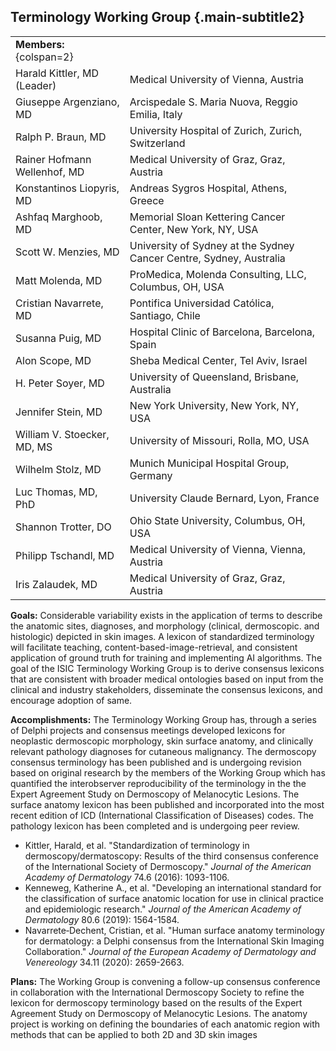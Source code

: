 ## Terminology Working Group {.main-subtitle2}

| | |
| - | - |
| **Members:** {colspan=2} | |
| Harald Kittler, MD (Leader) | Medical University of Vienna, Austria |
| Giuseppe Argenziano, MD | Arcispedale S. Maria Nuova, Reggio Emilia, Italy |
| Ralph P. Braun, MD | University Hospital of Zurich, Zurich, Switzerland |
| Rainer Hofmann Wellenhof, MD | Medical University of Graz, Graz, Austria |
| Konstantinos Liopyris, MD | Andreas Sygros Hospital, Athens, Greece |
| Ashfaq Marghoob, MD | Memorial Sloan Kettering Cancer Center, New York, NY, USA |
| Scott W. Menzies, MD | University of Sydney at the Sydney Cancer Centre, Sydney, Australia |
| Matt Molenda, MD | ProMedica, Molenda Consulting, LLC, Columbus, OH, USA |
| Cristian Navarrete, MD | Pontifica Universidad Católica, Santiago, Chile |
| Susanna Puig, MD | Hospital Clinic of Barcelona, Barcelona, Spain |
| Alon Scope, MD | Sheba Medical Center, Tel Aviv, Israel |
| H. Peter Soyer, MD | University of Queensland, Brisbane, Australia |
| Jennifer Stein, MD | New York University, New York, NY, USA |
| William V. Stoecker, MD, MS | University of Missouri, Rolla, MO, USA |
| Wilhelm Stolz, MD | Munich Municipal Hospital Group, Germany |
| Luc Thomas, MD, PhD | University Claude Bernard, Lyon, France |
| Shannon Trotter, DO | Ohio State University, Columbus, OH, USA |
| Philipp Tschandl, MD | Medical University of Vienna, Vienna, Austria |
| Iris Zalaudek, MD | Medical University of Graz, Graz, Austria |

**Goals:** Considerable variability exists in the application of terms to describe the anatomic sites, diagnoses, and morphology (clinical, dermoscopic. and histologic) depicted in skin images. A lexicon of standardized terminology will facilitate teaching, content-based-image-retrieval, and consistent application of ground truth for training and implementing AI algorithms. The goal of the ISIC Terminology Working Group is to derive consensus lexicons that are consistent with broader medical ontologies based on input from the clinical and industry stakeholders, disseminate the consensus lexicons, and encourage adoption of same.  

**Accomplishments:** The Terminology Working Group has, through a series of Delphi projects and consensus meetings developed lexicons for neoplastic dermoscopic morphology, skin surface anatomy, and clinically relevant pathology diagnoses for cutaneous malignancy.  The dermoscopy consensus terminology has been published and is undergoing revision based on original research by the members of the Working Group which has quantified the interobserver reproducibility of the terminology in the the Expert Agreement Study on Dermoscopy of Melanocytic Lesions. The surface anatomy lexicon has been published and incorporated into the most recent edition of ICD (International Classification of Diseases) codes. The pathology lexicon has been completed and is undergoing peer review. 

* Kittler, Harald, et al. "Standardization of terminology in dermoscopy/dermatoscopy: Results of the third consensus conference of the International Society of Dermoscopy." *Journal of the American Academy of Dermatology* 74.6 (2016): 1093-1106.  
* Kenneweg, Katherine A., et al. "Developing an international standard for the classification of surface anatomic location for use in clinical practice and epidemiologic research." *Journal of the American Academy of Dermatology* 80.6 (2019): 1564-1584.  
* Navarrete‐Dechent, Cristian, et al. "Human surface anatomy terminology for dermatology: a Delphi consensus from the International Skin Imaging Collaboration." *Journal of the European Academy of Dermatology and Venereology* 34.11 (2020): 2659-2663.

**Plans:** The Working Group is convening a follow-up consensus conference in collaboration with the International Dermoscopy Society to refine the lexicon for dermoscopy terminology based on the results of the Expert Agreement Study on Dermoscopy of Melanocytic Lesions. The anatomy project is working on defining the boundaries of each anatomic region with methods that can be applied to both 2D and 3D skin images
